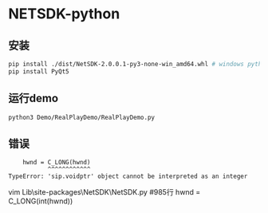 # NETSDK-python
## 安装
```bash
pip install ./dist/NetSDK-2.0.0.1-py3-none-win_amd64.whl # windows python3
pip install PyQt5
```


## 运行demo
```
python3 Demo/RealPlayDemo/RealPlayDemo.py 
```

## 错误
```
    hwnd = C_LONG(hwnd)
           ^^^^^^^^^^^^
TypeError: 'sip.voidptr' object cannot be interpreted as an integer
```

vim    Lib\site-packages\NetSDK\NetSDK.py  #985行
hwnd = C_LONG(int(hwnd))
